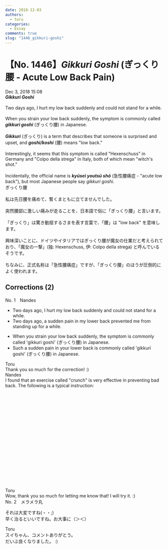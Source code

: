 ```yaml
---
date: 2018-12-03
authors:
  - toru
categories:
  - Essay
comments: true
slug: "1446_gikkuri-goshi"
---
```


# 【No. 1446】<strong><em>Gikkuri Goshi</em></strong> (ぎっくり腰 - Acute Low Back Pain)
<div class="date">Dec 3, 2018 15:08</div>
<div id="post"><div id="body_show_ori">
<strong><em>Gikkuri Goshi</em></strong><br/><br/>Two days ago, I hurt my low back suddenly and could not stand for a while.<br/><br/>When you strain your low back suddenly, the symptom is commonly called <strong><em>gikkuri goshi</em></strong> (ぎっくり腰) in Japanese.<br/><br/><strong><em>Gikkuri</em></strong> (ぎっくり) is a term that describes that someone is surprised and upset, and <strong><em>goshi/koshi</em></strong> (腰) means "low back."<br/><br/>Interestingly, it seems that this symptom is called "Hexenschuss" in Germany and "Colpo della strega" in Italy, both of which mean "witch's shot."<br/><br/>Incidentally, the official name is <strong><em>kyūsei youtsū shō</em></strong> (急性腰痛症 - "acute low back"), but most Japanese people say <em>gikkuri goshi</em>.
</div></div>

<!-- more -->

<div id="post_ja"><div id="body_show_mo">
ぎっくり腰<br/><br/>私は先日腰を痛めて、暫くまともに立てませんでした。<br/><br/>突然腰部に激しい痛みが走ることを、日本語で俗に「ぎっくり腰」と言います。<br/><br/>「ぎっくり」は驚き動揺するさまを表す言葉で、「腰」は "low back" を意味します。<br/><br/>興味深いことに、ドイツやイタリアではぎっくり腰が魔女の仕業だと考えられており、「魔女の一撃」(独: Hexenschuss, 伊: Colpo della strega) と呼んでいるそうです。<br/><br/>ちなみに、正式名称は「急性腰痛症」ですが、「ぎっくり腰」のほうが圧倒的によく使われます。
</div></div>

## Corrections (2)
<div id="block"><div class="first_name"> No. 1　<span class="just_name">Nandes</span></div><div id="block2">
<ul class="correction_field">
<li class="incorrect">Two days ago, I hurt my low back suddenly and could not stand for a while.</li>
<li class="corrected correct">
Two days ago, a sudden pain in my lower back prevented me from standing up for a while.
</li>
</ul>
<ul class="correction_field">
<li class="incorrect">When you strain your low back suddenly, the symptom is commonly called 'gikkuri goshi' (ぎっくり腰) in Japanese.</li>
<li class="corrected correct">
Such a sudden pain in your lower back is commonly called 'gikkuri goshi' (ぎっくり腰) in Japanese.
</li>
</ul>
</div><div class="name"><span class="just_name">Toru</span><br>
Thank you so much for the correction! :)
</div>
<div class="name"><span class="just_name">Nandes</span><br>
I found that an exercise called "crunch" is very effective in preventing bad back. The following is a typical instruction:<br/><object height="315" width="560">
<param name="movie" value="https://www.youtube.com/v/Xyd_fa5zoEU"/>
<embed height="315" src="https://www.youtube.com/v/Xyd_fa5zoEU" type="application/x-shockwave-flash" width="560"/>
</object>
</div>
<div class="name"><span class="just_name">Toru</span><br>
Wow, thank you so much for letting me know that! I will try it. :)
</div>
</div>
<div id="block"><div class="first_name"> No. 2　<span class="just_name">メラメラ丸</span></div><div id="block2">
<p class="comment_small">
 それは大変ですね(・・;)
 <br/>
 早く治るといいですね。お大事に（＞＜）
</p>

</div><div class="name"><span class="just_name">Toru</span><br>
スイちゃん、コメントありがとう。<br/>だいぶ良くなりました。 :)
</div>
</div>
